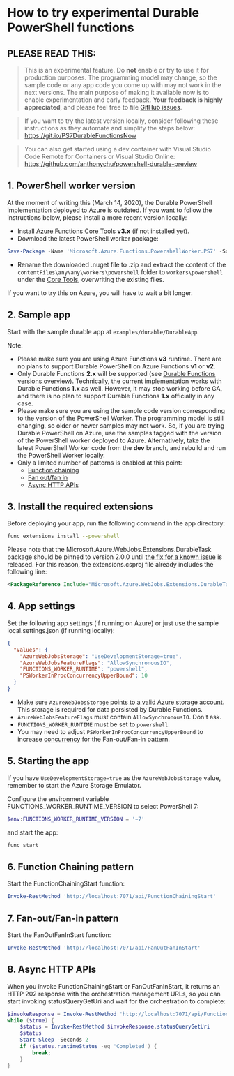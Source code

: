 # How to try experimental Durable PowerShell functions

## **PLEASE READ THIS:**

> This is an experimental feature. Do **not** enable or try to use it for production purposes. The programming model may change, so the sample code or any app code you come up with may not work in the next versions. The main purpose of making it available now is to enable experimentation and early feedback. **Your feedback is highly appreciated**, and please feel free to file [GitHub issues](https://github.com/Azure/azure-functions-powershell-worker/issues/new).

> If you want to try the latest version locally, consider following these instructions as they automate and simplify the steps below: https://git.io/PS7DurableFunctionsNow

> You can also get started using a dev container with Visual Studio Code Remote for Containers or Visual Studio Online: https://github.com/anthonychu/powershell-durable-preview

## 1. PowerShell worker version

At the moment of writing this (March 14, 2020), the Durable PowerShell implementation deployed to Azure is outdated. If you want to follow the instructions below, please install a more recent version locally:
- Install [Azure Functions Core Tools](https://docs.microsoft.com/azure/azure-functions/functions-run-local?tabs=windows%2Ccsharp%2Cbash#install-the-azure-functions-core-tools) **v3.x** (if not installed yet).
- Download the latest PowerShell worker package:
``` PowerShell
Save-Package -Name 'Microsoft.Azure.Functions.PowershellWorker.PS7' -Source 'https://ci.appveyor.com/nuget/azure-functions-powershell-wor-0842fakagqy6/' -ProviderName NuGet -Path ~\Downloads\
```
- Rename the downloaded .nuget file to .zip and extract the content of the `contentFiles\any\any\workers\powershell` folder to `workers\powershell` under the [Core Tools](https://github.com/Azure/azure-functions-powershell-worker/blob/dev/README.md#published-host), overwriting the existing files.

If you want to try this on Azure, you will have to wait a bit longer.

## 2. Sample app

Start with the sample durable app at `examples/durable/DurableApp`.

Note:

- Please make sure you are using Azure Functions **v3** runtime. There are no plans to support Durable PowerShell on Azure Functions **v1** or **v2**.
- Only Durable Functions **2.x** will be supported (see [Durable Functions versions overview](https://docs.microsoft.com/en-us/azure/azure-functions/durable/durable-functions-versions)). Technically, the current implementation works with Durable Functions **1.x** as well. However, it may stop working before GA, and there is no plan to support Durable Functions **1.x** officially in any case.
- Please make sure you are using the sample code version corresponding to the version of the PowerShell Worker. The programming model is still changing, so older or newer samples may not work. So, if you are trying Durable PowerShell on Azure, use the samples tagged with the version of the PowerShell worker deployed to Azure. Alternatively, take the latest PowerShell Worker code from the **dev** branch, and rebuild and run the PowerShell Worker locally.
- Only a limited number of patterns is enabled at this point:
  - [Function chaining](https://docs.microsoft.com/azure/azure-functions/durable/durable-functions-overview?tabs=csharp#chaining)
  - [Fan out/fan in](https://docs.microsoft.com/azure/azure-functions/durable/durable-functions-overview?tabs=csharp#fan-in-out)
  - [Async HTTP APIs](https://docs.microsoft.com/azure/azure-functions/durable/durable-functions-overview?tabs=csharp#async-http)

## 3. Install the required extensions

Before deploying your app, run the following command in the app directory:

``` bash
func extensions install --powershell
```

Please note that the Microsoft.Azure.WebJobs.Extensions.DurableTask package should be pinned to version 2.0.0 until [the fix for a known issue](https://github.com/Azure/azure-functions-durable-extension/pull/1164) is released. For this reason, the extensions.csproj file already includes the following line:

``` xml
<PackageReference Include="Microsoft.Azure.WebJobs.Extensions.DurableTask" Version="2.0.0" />
```

## 4. App settings

Set the following app settings (if running on Azure) or just use the sample local.settings.json (if running locally):

``` json
{
  "Values": {
    "AzureWebJobsStorage": "UseDevelopmentStorage=true",
    "AzureWebJobsFeatureFlags": "AllowSynchronousIO",
    "FUNCTIONS_WORKER_RUNTIME": "powershell",
    "PSWorkerInProcConcurrencyUpperBound": 10
  }
}
```

- Make sure `AzureWebJobsStorage` [points to a valid Azure storage account](https://docs.microsoft.com/azure/azure-functions/functions-app-settings#azurewebjobsstorage). This storage is required for data persisted by Durable Functions.
- `AzureWebJobsFeatureFlags` must contain `AllowSynchronousIO`. Don't ask.
- `FUNCTIONS_WORKER_RUNTIME` must be set to `powershell`.
- You may need to adjust `PSWorkerInProcConcurrencyUpperBound` to increase [concurrency](https://docs.microsoft.com/azure/azure-functions/functions-reference-powershell#concurrency) for the Fan-out/Fan-in pattern.

## 5. Starting the app

If you have `UseDevelopmentStorage=true` as the `AzureWebJobsStorage` value, remember to start the Azure Storage Emulator.

Configure the environment variable FUNCTIONS_WORKER_RUNTIME_VERSION to select PowerShell 7:

``` PowerShell
$env:FUNCTIONS_WORKER_RUNTIME_VERSION = '~7'
```

and start the app:

``` bash
func start
```

## 6. Function Chaining pattern

Start the FunctionChainingStart function:

``` PowerShell
Invoke-RestMethod 'http://localhost:7071/api/FunctionChainingStart'
```

## 7. Fan-out/Fan-in pattern

Start the FanOutFanInStart function:

``` PowerShell
Invoke-RestMethod 'http://localhost:7071/api/FanOutFanInStart'
```

## 8. Async HTTP APIs

When you invoke FunctionChainingStart or FanOutFanInStart, it returns an HTTP 202 response with the orchestration management URLs, so you can start invoking statusQueryGetUri and wait for the orchestration to complete:

``` PowerShell
$invokeResponse = Invoke-RestMethod 'http://localhost:7071/api/FunctionChainingStart'
while ($true) {
    $status = Invoke-RestMethod $invokeResponse.statusQueryGetUri
    $status
    Start-Sleep -Seconds 2
    if ($status.runtimeStatus -eq 'Completed') {
        break;
    }
}
```

